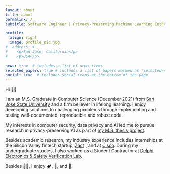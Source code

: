 ```yaml
---
layout: about
title: about
permalink: /
subtitle: Software Engineer | Privacy-Preserving Machine Learning Enthusiast

profile:
  align: right
  image: profile_pic.jpg
#  address: >
#    <p>San Jose, California</p>
#    <p>USA</p>

news: true  # includes a list of news items
selected_papers: true # includes a list of papers marked as "selected={true}"
social: true  # includes social icons at the bottom of the page
---
```


Hi 👋🙂

I am an M.S. Graduate in Computer Science (December 2021) from [San Jose State University](https://www.sjsu.edu/cs/programs/mscs/) and a firm believer in lifelong learning. I enjoy developing solutions to challenging problems through implementing and testing well-documented, reproducible and robust code.

My interests in computer security, data privacy and AI led me to pursue research in privacy-preserving AI as part of [my M.S. thesis project](projects/4_project).

Besides academic research, my industry experience includes internships at the Silicon Valley fintech startup, [Zact](https://www.zact.com/) , and at [Cisco](https://www.cisco.com/). During my undergraduate studies, I also worked as a Student Contractor at [Delphi Electronics & Safety Verification Lab](https://www.borgwarner.com/delphi-technologies).

Besides 👩‍💻, I enjoy 🏕️, 🍱, and 📸.
